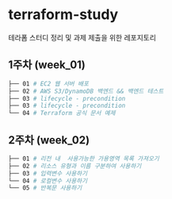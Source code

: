 # terraform-study
테라폼 스터디 정리 및 과제 제출을 위한 레포지토리
## 1주차 (week_01)
```bash
├── 01 # EC2 웹 서버 배포
├── 02 # AWS S3/DynamoDB 백엔드 && 백엔드 테스트
├── 03 # lifecycle - precondition
├── 03 # lifecycle - precondition
└── 04 # Terraform 공식 문서 예제
```
## 2주차 (week_02)
```bash
├── 01 # 리전 내  사용가능한 가용영역 목록 가져오기
├── 02 # 리소스 유형과 이름 구분하여 사용하기
├── 03 # 입력변수 사용하기
└── 04 # 로컬변수 사용하기
└── 05 # 반복문 사용하기
```